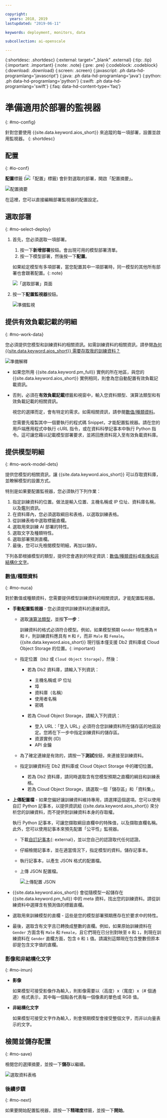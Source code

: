 ```yaml
---

copyright:
  years: 2018, 2019
lastupdated: "2019-06-11"

keywords: deployment, monitors, data

subcollection: ai-openscale

---
```


{:shortdesc: .shortdesc}
{:external: target="_blank" .external}
{:tip: .tip}
{:important: .important}
{:note: .note}
{:pre: .pre}
{:codeblock: .codeblock}
{:download: .download}
{:screen: .screen}
{:javascript: .ph data-hd-programlang='javascript'}
{:java: .ph data-hd-programlang='java'}
{:python: .ph data-hd-programlang='python'}
{:swift: .ph data-hd-programlang='swift'}
{:faq: data-hd-content-type='faq'}

# 準備適用於部署的監視器
{: #mo-config}

針對您要使用 {{site.data.keyword.aios_short}} 來追蹤的每一項部署，設置並啟用監視器。
{: shortdesc}

## 配置
{: #io-conf}

**配置**標籤 (![「配置」標籤](images/insight-config-tab.png)) 會針對選取的部署，開啟「配置摘要」。

  ![配置摘要](images/insight-config-summary.png)

在這裡，您可以直接編輯部署監視器的配置設定。

## 選取部署
{: #mo-select-deploy}

1.  首先，您必須選取一項部署。

    1. 按一下**新增部署**按鈕。會出現可用的模型部署清單。
    2. 按一下模型部署，然後按一下**配置**。

    如果給定模型有多項部署，當您配置其中一項部署時，同一模型的其他所有部署也會跟著配置。{: note}

    ![「選取部署」頁面](images/config-select-deploy.png)

1.  按一下**配置監視器**按鈕。

    ![準備監視](images/config-prep-monitor.png)

## 提供有效負載記載的明細
{: #mo-work-data}

您必須提供您模型和訓練資料的相關資訊。如需訓練資料的相關資訊，請參閱[為何 {{site.data.keyword.aios_short}} 需要存取我的訓練資料？](/docs/services/ai-openscale?topic=ai-openscale-trainingdata#trainingdata)

![準備解釋](images/config-what-monitor.png)

- 如果您所用 {{site.data.keyword.pm_full}} 實例的所在地區，與您的 {{site.data.keyword.aios_short}} 實例相同，則會為您自動配置有效負載記載資訊。
- 否則，必須在**有效負載記載**標籤和視窗中，輸入您資料類型、演算法類型和有效負載記載的相關資訊。 

   視您的選擇而定，會有特定的需求。如需相關資訊，請參閱[數值/種類資料](https://test.cloud.ibm.com/docs/services/ai-openscale-icp?topic=ai-openscale-icp-mo-config#mo-datan)。

   您需要先複製其中一個要執行的程式碼 Snippet，才能配置監視器。請在您的用戶端應用程式中執行 cURL 指令，或在資料科學記事本中執行 Python 指令。這可讓您藉以記載模型部署要求，並將回應資料寫入至有效負載資料庫。

## 提供模型明細
{: #mo-work-model-dets}

提供您模型的相關資訊，讓 {{site.data.keyword.aios_short}} 可以存取資料庫，並瞭解模型的設置方式。

特別是如果要配置監視器，您必須執行下列作業：

1. 指定訓練資料的位置。做法是輸入位置、主機名稱或 IP 位址、資料庫名稱，以及鑑別資訊。
2. 在資料庫內，您必須選取綱目和表格，以選取訓練表格。
3. 從訓練表格中選取標籤直欄。
4. 選取用來訓練 AI 部署的特性。
5. 選取文字及種類特性。
6. 選取部署預測直欄。
7. 最後，您可以先檢閱模型明細，再加以儲存。

下列各節根據模型的類型，提供您會遇到的特定資訊：[數值/種類資料](/docs/services/ai-openscale-icp?topic=ai-openscale-icp-mo-config#mo-datan)或[影像和非結構化文字](/docs/services/ai-openscale-icp?topic=ai-openscale-icp-mo-config#mo-datai)。


### 數值/種類資料
{: #mo-nuca}

對於數值或種類資料，您需要提供模型訓練資料的相關資訊，才能配置監視器。

- **手動配置監視器** - 您必須提供訓練資料的連線資訊。

    - 選取[演算法類型](/docs/services/ai-openscale?topic=ai-openscale-acc-monitor#acc-understand)，並按**下一步**：

      訓練資料的格式必須符合模型。例如，如果模型預期 `Gender` 特性應為 `M` 和 `F`，則訓練資料應具有 `M` 和 `F`，而非 `Male` 和 `Female`。{{site.data.keyword.aios_short}} 現行版本僅支援 Db2 資料庫或 Cloud Object Storage 的位置。{: important}

    - 指定位置（`Db2` 或 `Cloud Object Storage`），然後：

        - 若為 Db2 資料庫，請輸入下列資訊：

            - 主機名稱或 IP 位址
            - 埠
            - 資料庫（名稱）
            - 使用者名稱
            - 密碼

        - 若為 Cloud Object Storage，請輸入下列資訊：

            - 登入 URL：「登入 URL」必須符合您訓練資料所在儲存區的地區設定。您將在下一步中指定訓練資料的儲存區。
            - 資源實例 (ID)
            - API 金鑰

    - 為了確定連線是有效的，請按一下**測試**按鈕，來連接至訓練資料。
    - 指定訓練資料在 Db2 資料庫或 Cloud Object Storage 中的確切位置。

        - 若為 Db2 資料庫，請同時選取含有您模型預期之直欄的綱目和訓練表格。
        - 若為 Cloud Object Storage，請選取一個「儲存區」和「資料集」。

- **上傳配置檔** - 如果您偏好讓訓練資料維持專用，請選擇這個選項。您可以使用自訂 Python 記事本，以提供資訊給 {{site.data.keyword.aios_short}} 來分析您的訓練資料，而不提供對訓練資料本身的存取權。

  執行 Python 記事本，可讓您擷取綱目直欄中的特殊值，以及擷取直欄名稱。此外，您可以使用記事本來預先配置「公平性」監視器。

   - 下載[自訂記事本](https://github.com/IBM-Watson/aios-data-distribution/blob/master/training_statistics_notebook.ipynb){: external}，並以您自己的認證取代任何認證。
   - 仔細檢閱記事本，並在適當情況下，指定模型的資料。儲存記事本。
   - 執行記事本，以產生 JSON 格式的配置檔。
   - 上傳 JSON 配置檔。

     ![上傳配置 JSON](images/config-json-monitor.png)

- {{site.data.keyword.aios_short}} 會從隨模型一起儲存在 {{site.data.keyword.pm_full}} 中的 meta 資料，找出您的訓練資料。請從訓練資料中選擇含有預測值的標籤直欄。
- 選取用來訓練模型的直欄 - 這些是您的模型部署預期應存在於要求中的特性。
- 最後，選取含有文字且已轉換成整數的直欄。例如，如果原始訓練資料在 `Gender` 方面含有 `Male` 和 `Female`，且它們現在已分別對映至 `0` 和 `1`，則現在訓練資料在 `Gender` 直欄方面，包含 `0` 和 `1` 值。請識別這類現在包含整數但原本卻是包含文字值的直欄。

### 影像和非結構化文字
{: #mo-imun}

- **影像**

  如果模型可接受影像作為輸入，則影像需要以（高度）x（寬度）x（# 個通道）格式表示，其中每一個點各代表每一個像素的單色或 RGB 值。

- **非結構化文字**

   如果模型可接受文字作為輸入，則會預期模型會接受整個文字，而非以向量表示的文字。

## 檢閱並儲存配置
{: #mo-save}

檢閱您的選擇摘要，並按一下**儲存**以繼續。

  ![選取資料表格](images/config-summary-monitor.png)

### 後續步驟
{: #mo-next}

如果要開始配置監視器，請按一下**精確度**標籤，並按一下**開始**。
